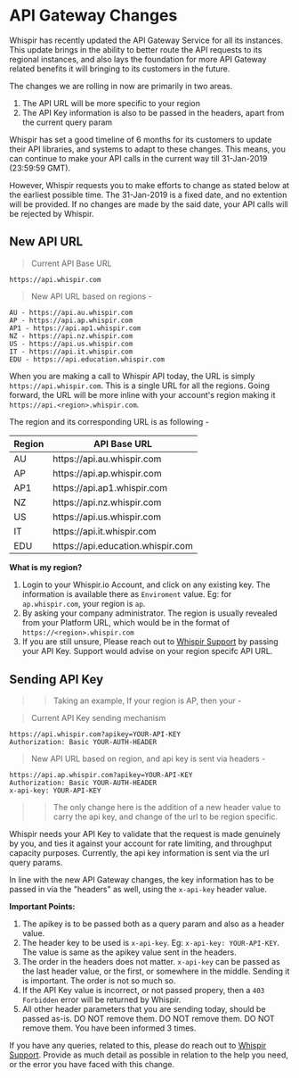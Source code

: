 # API Gateway Changes

Whispir has recently updated the API Gateway Service for all its instances. This update brings in the ability to better route the API requests to its regional instances, and also lays the foundation for more API Gateway related benefits it will bringing to its customers in the future.

The changes we are rolling in now are primarily in two areas.

1. The API URL will be more specific to your region
2. The API Key information is also to be passed in the headers, apart from the current query param

<aside class="notice">
Whispir has set a good timeline of 6 months for its customers to update their API libraries, and systems to adapt to these changes. This means, you can continue to make your API calls in the current way till 31-Jan-2019 (23:59:59 GMT). 
</aside>

However, Whispir requests you to make efforts to change as stated below at the earliest possible time. The 31-Jan-2019 is a fixed date, and no extention will be provided. If no changes are made by the said date, your API calls will be rejected by Whispir.


## New API URL


> Current API Base URL

```
https://api.whispir.com
```

> New API URL based on regions -

```
AU - https://api.au.whispir.com
AP - https://api.ap.whispir.com
AP1 - https://api.ap1.whispir.com
NZ - https://api.nz.whispir.com
US - https://api.us.whispir.com
IT - https://api.it.whispir.com
EDU - https://api.education.whispir.com
```


When you are making a call to Whispir API today, the URL is simply ```https://api.whispir.com```. This is a single URL for all the regions. Going forward, the URL will be more inline with your account's region making it ```https://api.<region>.whispir.com```.

The region and its corresponding URL is as following -

<table>
	<thead>
	<tr><th>Region</th><th>API Base URL</th></tr>
	</thead>
	<tbody>
		<tr><td>AU</td><td>https://api.au.whispir.com</td><tr>
		<tr><td>AP</td><td>https://api.ap.whispir.com</td><tr>
		<tr><td>AP1</td><td>https://api.ap1.whispir.com</td><tr>
		<tr><td>NZ</td><td>https://api.nz.whispir.com</td><tr>
		<tr><td>US</td><td>https://api.us.whispir.com</td><tr>
		<tr><td>IT</td><td>https://api.it.whispir.com</td><tr>
		<tr><td>EDU</td><td>https://api.education.whispir.com</td><tr>
	</tbody>
</table>

**What is my region?**

1. Login to your Whispir.io Account, and click on any existing key. The information is available there as `Enviroment` value. Eg: for `ap.whispir.com`, your region is `ap`. 
2. By asking your company administrator. The region is usually revealed from your Platform URL, which would be in the format of ```https://<region>.whispir.com```
3. If you are still unsure, Please reach out to <a href="mailto:support@whispir.com?subject=What%20is%20my%20region?">Whispir Support</a> by passing your API Key. Support would advise on your region specifc API URL.


## Sending API Key

> > Taking an example, If your region is AP, then your -

> Current API Key sending mechanism

```
https://api.whispir.com?apikey=YOUR-API-KEY
Authorization: Basic YOUR-AUTH-HEADER
```

> New API URL based on region, and api key is sent via headers -

```
https://api.ap.whispir.com?apikey=YOUR-API-KEY
Authorization: Basic YOUR-AUTH-HEADER
x-api-key: YOUR-API-KEY
```
> > The only change here is the addition of a new header value to carry the api key, and change of the url to be region specific.

Whispir needs your API Key to validate that the request is made genuinely by you, and ties it against your account for rate limiting, and throughput capacity purposes. Currently, the api key information is sent via the url query params.

In line with the new API Gateway changes, the key information has to be passed in via the "headers" as well, using the `x-api-key` header value.

**Important Points:**

1. The apikey is to be passed both as a query param and also as a header value.
2. The header key to be used is `x-api-key`. Eg: `x-api-key: YOUR-API-KEY`. The value is same as the apikey value sent in the headers.
3. The order in the headers does not matter. `x-api-key` can be passed as the last header value, or the first, or somewhere in the middle. Sending it is important. The order is not so much so.
4. If the API Key value is incorrect, or not passed propery, then a `403 Forbidden` error will be returned by Whispir.
5. All other header parameters that you are sending today, should be passed as-is. DO NOT remove them. DO NOT remove them. DO NOT remove them. You have been informed 3 times.

If you have any queries, related to this, please do reach out to <a href="mailto:support@whispir.com?subject=I%20need%20help%20with%20api%20key%20header%20value">Whispir Support</a>. Provide as much detail as possible in relation to the help you need, or the error you have faced with this change.
